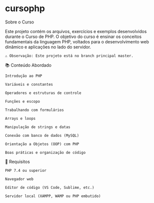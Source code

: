 # cursophp
Sobre o Curso

Este projeto contém os arquivos, exercícios e exemplos desenvolvidos durante o Curso de PHP. O objetivo do curso é ensinar os conceitos fundamentais da linguagem PHP, voltados para o desenvolvimento web dinâmico e aplicações no lado do servidor.

    ⚠️ Observação: Este projeto está no branch principal master.

📚 Conteúdo Abordado

    Introdução ao PHP

    Variáveis e constantes

    Operadores e estruturas de controle

    Funções e escopo

    Trabalhando com formulários

    Arrays e loops

    Manipulação de strings e datas

    Conexão com banco de dados (MySQL)

    Orientação a Objetos (OOP) com PHP

    Boas práticas e organização de código

🔧 Requisitos

    PHP 7.4 ou superior

    Navegador web

    Editor de código (VS Code, Sublime, etc.)

    Servidor local (XAMPP, WAMP ou PHP embutido)
